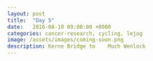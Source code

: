 ```yaml
---
layout: post
title:  "Day 5"
date:   2016-08-10 09:00:00 +0000
categories: cancer-research, cycling, lejog
image: /assets/images/coming-soon.png
description: Kerne Bridge to	Much Wenlock
---
```

